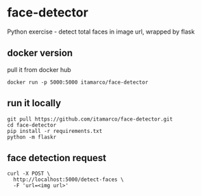 # face-detector
Python exercise - detect total faces in image url, wrapped by flask


## docker version
pull it from docker hub
```
docker run -p 5000:5000 itamarco/face-detector
```

## run it locally
```
git pull https://github.com/itamarco/face-detector.git
cd face-detector
pip install -r requirements.txt
python -m flaskr
```
## face detection request
```
curl -X POST \
  http://localhost:5000/detect-faces \
  -F 'url=<img url>'
```
